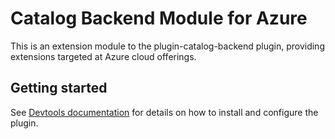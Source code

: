 # Catalog Backend Module for Azure

This is an extension module to the plugin-catalog-backend plugin, providing extensions targeted at Azure cloud offerings.

## Getting started

See [Devtools documentation](https://devtools.khulnasoft.com/docs/integrations/azure/org) for details on how to install
and configure the plugin.
